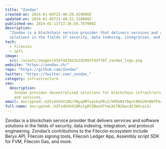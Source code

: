 ```yaml
---
title: "Zondax"
created-on: 2024-01-04T22:40:29.429000Z
updated-on: 2024-01-05T21:40:22.310000Z
published-on: 2024-01-11T13:26:59.787000Z
description:
  "Zondax is a blockchain service provider that delivers services and software
  solutions in the fields of security, data indexing, integration, and protocol engineering."
tech:
  - filecoin
  - ipfs
image:
  src: /assets/images/65974d3422e2d2883f4dff8f_zondax_logo.png
website: "https://zondax.ch/"
repo: "https://github.com/Zondax"
twitter: "https://twitter.com/_zondax_"
category: infrastructure
seo:
  description:
    Zondax provides decentralized solutions for blockchain infrastructure
    and services.
email: encrypted::U2FsdGVkX186/YNyq4MTvazXuFRsZ/hM5bNIYBq+C0RUiM+DNfPdal/LMKObj2M5
full-name: encrypted::U2FsdGVkX18Rv1gOYZNwcH7tmLN1fB2QwcQIJW3cozI=
---
```


Zondax is a blockchain service provider that delivers services and software solutions in the fields of security, data indexing, integration, and protocol engineering. Zondax’s contributions to the Filecoin ecosystem include Beryx API, Filecoin signing tools, Filecoin Ledger App, Assembly script SDK for FVM, Filecoin Gas, and more.
